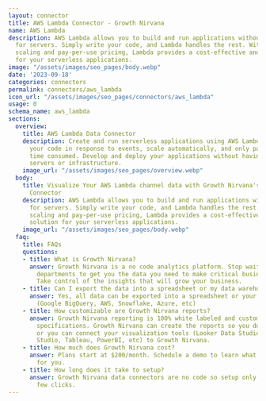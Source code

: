 ```yaml
---
layout: connector
title: AWS Lambda Connector - Growth Nirvana
name: AWS Lambda
description: AWS Lambda allows you to build and run applications without the need
  for servers. Simply write your code, and Lambda handles the rest. With automatic
  scaling and pay-per-use pricing, Lambda provides a cost-effective and scalable solution
  for your serverless applications.
image: "/assets/images/seo_pages/body.webp"
date: '2023-09-18'
categories: connectors
permalink: connectors/aws_lambda
icon_url: "/assets/images/seo_pages/connectors/aws_lambda"
usage: 0
schema_name: aws_lambda
sections:
  overview:
    title: AWS Lambda Data Connector
    description: Create and run serverless applications using AWS Lambda. Execute
      your code in response to events, scale automatically, and only pay for the compute
      time consumed. Develop and deploy your applications without having to manage
      servers or infrastructure.
    image_url: "/assets/images/seo_pages/overview.webp"
  body:
    title: Visualize Your AWS Lambda channel data with Growth Nirvana's AWS Lambda
      Connector
    description: AWS Lambda allows you to build and run applications without the need
      for servers. Simply write your code, and Lambda handles the rest. With automatic
      scaling and pay-per-use pricing, Lambda provides a cost-effective and scalable
      solution for your serverless applications.
    image_url: "/assets/images/seo_pages/body.webp"
  faq:
    title: FAQs
    questions:
    - title: What is Growth Nirvana?
      answer: Growth Nirvana is a no code analytics platform. Stop waiting for other
        departments to get you the data you need to make critical business decisions.
        Take control of the insights that will grow your business.
    - title: Can I export the data into a spreadsheet or my data warehouse?
      answer: Yes, all data can be exported into a spreadsheet or your data warehouse
        (Google BigQuery, AWS, Snowflake, Azure, etc)
    - title: How customizable are Growth Nirvana reports?
      answer: Growth Nirvana reporting is 100% white labeled and customized to your
        specifications. Growth Nirvana can create the reports so you don’t have to
        or you can connect your visualization tools (Looker Data Studio/Google Data
        Studio, Tableau, PowerBI, etc) to Growth Nirvana.
    - title: How much does Growth Nirvana cost?
      answer: Plans start at $200/month. Schedule a demo to learn what plan is best
        for you.
    - title: How long does it take to setup?
      answer: Growth Nirvana data connectors are no code so setup only requires a
        few clicks.
---
```

